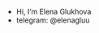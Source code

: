 - Hi, I’m Elena Glukhova
- telegram: @elenagluu

<!--
**ElenaGlu/ElenaGlu** is a ✨ _special_ ✨ repository because its `README.md` (this file) appears on your GitHub profile.
-->
